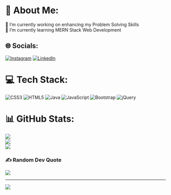 # 💫 About Me:
🔭 I’m currently working on enhancing my Problem Solving Skills<br>🌱 I’m currently learning MERN Stack Web Development


## 🌐 Socials:
[![Instagram](https://img.shields.io/badge/Instagram-%23E4405F.svg?logo=Instagram&logoColor=white)](https://instagram.com/khannamanas04) [![LinkedIn](https://img.shields.io/badge/LinkedIn-%230077B5.svg?logo=linkedin&logoColor=white)](https://linkedin.com/in//manas-khanna-b11523228/) 

# 💻 Tech Stack:
![CSS3](https://img.shields.io/badge/css3-%231572B6.svg?style=for-the-badge&logo=css3&logoColor=white) ![HTML5](https://img.shields.io/badge/html5-%23E34F26.svg?style=for-the-badge&logo=html5&logoColor=white) ![Java](https://img.shields.io/badge/java-%23ED8B00.svg?style=for-the-badge&logo=java&logoColor=white) ![JavaScript](https://img.shields.io/badge/javascript-%23323330.svg?style=for-the-badge&logo=javascript&logoColor=%23F7DF1E) ![Bootstrap](https://img.shields.io/badge/bootstrap-%23563D7C.svg?style=for-the-badge&logo=bootstrap&logoColor=white) ![jQuery](https://img.shields.io/badge/jquery-%230769AD.svg?style=for-the-badge&logo=jquery&logoColor=white)
# 📊 GitHub Stats:
![](https://github-readme-stats.vercel.app/api?username=khannamanas04&theme=dark&hide_border=true&include_all_commits=true&count_private=false)<br/>
![](https://github-readme-streak-stats.herokuapp.com/?user=khannamanas04&theme=dark&hide_border=true)<br/>
![](https://github-readme-stats.vercel.app/api/top-langs/?username=khannamanas04&theme=dark&hide_border=true&include_all_commits=true&count_private=false&layout=compact)

### ✍️ Random Dev Quote
![](https://quotes-github-readme.vercel.app/api?type=vetical&theme=dark)

---
[![](https://visitcount.itsvg.in/api?id=khannamanas04&icon=2&color=12)](https://visitcount.itsvg.in)
